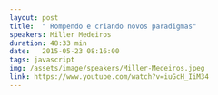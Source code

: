 ```yaml
---
layout: post
title:  " Rompendo e criando novos paradigmas"
speakers: Miller Medeiros
duration: 48:33 min
date:   2015-05-23 08:16:00
tags: javascript
img: /assets/image/speakers/Miller-Medeiros.jpeg
link: https://www.youtube.com/watch?v=iuGcH_IiM34
---
```

